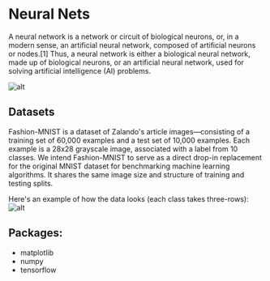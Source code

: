 # Neural Nets
A neural network is a network or circuit of biological neurons, or, in a modern sense, an artificial neural network, composed of artificial neurons or nodes.[1] Thus, a neural network is either a biological neural network, made up of biological neurons, or an artificial neural network, used for solving artificial intelligence (AI) problems.

![alt](https://images.theconversation.com/files/374303/original/file-20201210-18-elk4m.jpg?ixlib=rb-1.1.0&rect=0%2C22%2C7500%2C5591&q=45&auto=format&w=926&fit=clip)

## Datasets  
Fashion-MNIST is a dataset of Zalando's article images—consisting of a training set of 60,000 examples and a test set of 10,000 examples. Each example is a 28x28 grayscale image, associated with a label from 10 classes. We intend Fashion-MNIST to serve as a direct drop-in replacement for the original MNIST dataset for benchmarking machine learning algorithms. It shares the same image size and structure of training and testing splits.  

Here's an example of how the data looks (each class takes three-rows):  
![alt](https://github.com/zalandoresearch/fashion-mnist/raw/master/doc/img/fashion-mnist-sprite.png)

## Packages:
* matplotlib
* numpy
* tensorflow
